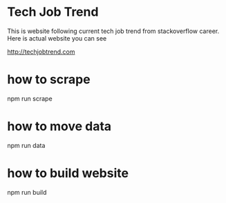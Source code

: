# Tech Job Trend

This is website following current tech job trend from stackoverflow career.
Here is actual website you can see

http://techjobtrend.com

# how to scrape

npm run scrape

# how to move data

npm run data

# how to build website

npm run build


